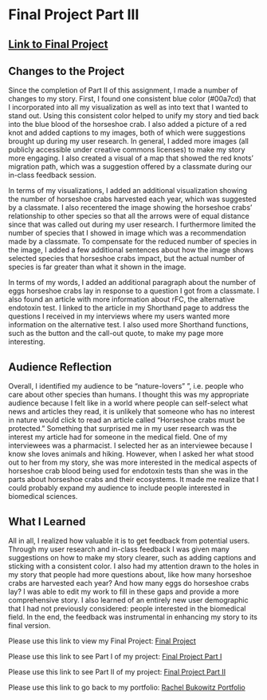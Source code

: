 # Final Project Part III

## [Link to Final Project](https://carnegiemellon.shorthandstories.com/horseshoe-crabs-must-be-protected-/index.html)

## Changes to the Project

Since the completion of Part II of this assignment, I made a number of changes to my story. First, I found one consistent blue color (#00a7cd) that I incorporated into all my visualization as well as into text that I wanted to stand out. Using this consistent color helped to unify my story and tied back into the blue blood of the horseshoe crab. I also added a picture of a red knot and added captions to my images, both of which were suggestions brought up during my user research. In general, I added more images (all publicly accessible under creative commons licenses) to make my story more engaging. I also created a visual of a map that showed the red knots’ migration path, which was a suggestion offered by a classmate during our in-class feedback session. 

In terms of my visualizations, I added an additional visualization showing the number of horseshoe crabs harvested each year, which was suggested by a classmate. I also recentered the image showing the horseshoe crabs’ relationship to other species so that all the arrows were of equal distance since that was called out during my user research. I furthermore limited the number of species that I showed in image which was a recommendation made by a classmate. To compensate for the reduced number of species in the image, I added a few additional sentences about how the image shows selected species that horseshoe crabs impact, but the actual number of species is far greater than what it shown in the image. 

In terms of my words, I added an additional paragraph about the number of eggs horseshoe crabs lay in response to a question I got from a classmate. I also found an article with more information about rFC, the alternative endotoxin test. I linked to the article in my Shorthand page to address the questions I received in my interviews where my users wanted more information on the alternative test. I also used more Shorthand functions, such as the button and the call-out quote, to make my page more interesting. 

## Audience Reflection

Overall, I identified my audience to be “nature-lovers” ”, i.e. people who care about other species than humans. I thought this was my appropriate audience because I felt like in a world where people can self-select what news and articles they read, it is unlikely that someone who has no interest in nature would click to read an article called “Horseshoe crabs must be protected.” Something that surprised me in my user research was the interest my article had for someone in the medical field. One of my interviewees was a pharmacist. I selected her as an interviewee because I know she loves animals and hiking. However, when I asked her what stood out to her from my story, she was more interested in the medical aspects of horseshoe crab blood being used for endotoxin tests than she was in the parts about horseshoe crabs and their ecosystems. It made me realize that I could probably expand my audience to include people interested in biomedical sciences.

## What I Learned

All in all, I realized how valuable it is to get feedback from potential users. Through my user research and in-class feedback I was given many suggestions on how to make my story clearer, such as adding captions and sticking with a consistent color. I also had my attention drawn to the holes in my story that people had more questions about, like how many horseshoe crabs are harvested each year? And how many eggs do horseshoe crabs lay? I was able to edit my work to fill in these gaps and provide a more comprehensive story. I also learned of an entirely new user demographic that I had not previously considered: people interested in the biomedical field. In the end, the feedback was instrumental in enhancing my story to its final version. 

Please use this link to view my Final Project: [Final Project](https://carnegiemellon.shorthandstories.com/horseshoe-crabs-must-be-protected-/index.html)

Please use this link to see Part I of my project: [Final Project Part I](final_project_RachelBukowitz.md)

Please use this link to see Part II of my project: [Final Project Part II](PartIIFinalProject.md)

Please use this link to go back to my portfolio: [Rachel Bukowitz Portfolio](https://rbukowit.github.io/Bukowitz-Portfolio/)

